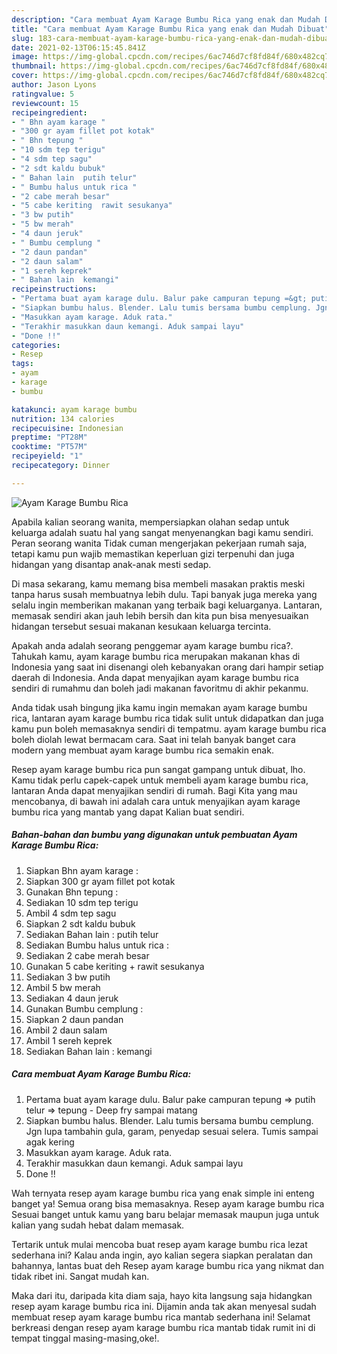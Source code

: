```yaml
---
description: "Cara membuat Ayam Karage Bumbu Rica yang enak dan Mudah Dibuat"
title: "Cara membuat Ayam Karage Bumbu Rica yang enak dan Mudah Dibuat"
slug: 183-cara-membuat-ayam-karage-bumbu-rica-yang-enak-dan-mudah-dibuat
date: 2021-02-13T06:15:45.841Z
image: https://img-global.cpcdn.com/recipes/6ac746d7cf8fd84f/680x482cq70/ayam-karage-bumbu-rica-foto-resep-utama.jpg
thumbnail: https://img-global.cpcdn.com/recipes/6ac746d7cf8fd84f/680x482cq70/ayam-karage-bumbu-rica-foto-resep-utama.jpg
cover: https://img-global.cpcdn.com/recipes/6ac746d7cf8fd84f/680x482cq70/ayam-karage-bumbu-rica-foto-resep-utama.jpg
author: Jason Lyons
ratingvalue: 5
reviewcount: 15
recipeingredient:
- " Bhn ayam karage "
- "300 gr ayam fillet pot kotak"
- " Bhn tepung "
- "10 sdm tep terigu"
- "4 sdm tep sagu"
- "2 sdt kaldu bubuk"
- " Bahan lain  putih telur"
- " Bumbu halus untuk rica "
- "2 cabe merah besar"
- "5 cabe keriting  rawit sesukanya"
- "3 bw putih"
- "5 bw merah"
- "4 daun jeruk"
- " Bumbu cemplung "
- "2 daun pandan"
- "2 daun salam"
- "1 sereh keprek"
- " Bahan lain  kemangi"
recipeinstructions:
- "Pertama buat ayam karage dulu. Balur pake campuran tepung =&gt; putih telur =&gt; tepung Deep fry sampai matang"
- "Siapkan bumbu halus. Blender. Lalu tumis bersama bumbu cemplung. Jgn lupa tambahin gula, garam, penyedap sesuai selera. Tumis sampai agak kering"
- "Masukkan ayam karage. Aduk rata."
- "Terakhir masukkan daun kemangi. Aduk sampai layu"
- "Done !!"
categories:
- Resep
tags:
- ayam
- karage
- bumbu

katakunci: ayam karage bumbu 
nutrition: 134 calories
recipecuisine: Indonesian
preptime: "PT28M"
cooktime: "PT57M"
recipeyield: "1"
recipecategory: Dinner

---
```



![Ayam Karage Bumbu Rica](https://img-global.cpcdn.com/recipes/6ac746d7cf8fd84f/680x482cq70/ayam-karage-bumbu-rica-foto-resep-utama.jpg)

Apabila kalian seorang wanita, mempersiapkan olahan sedap untuk keluarga adalah suatu hal yang sangat menyenangkan bagi kamu sendiri. Peran seorang  wanita Tidak cuman mengerjakan pekerjaan rumah saja, tetapi kamu pun wajib memastikan keperluan gizi terpenuhi dan juga hidangan yang disantap anak-anak mesti sedap.

Di masa  sekarang, kamu memang bisa membeli masakan praktis meski tanpa harus susah membuatnya lebih dulu. Tapi banyak juga mereka yang selalu ingin memberikan makanan yang terbaik bagi keluarganya. Lantaran, memasak sendiri akan jauh lebih bersih dan kita pun bisa menyesuaikan hidangan tersebut sesuai makanan kesukaan keluarga tercinta. 



Apakah anda adalah seorang penggemar ayam karage bumbu rica?. Tahukah kamu, ayam karage bumbu rica merupakan makanan khas di Indonesia yang saat ini disenangi oleh kebanyakan orang dari hampir setiap daerah di Indonesia. Anda dapat menyajikan ayam karage bumbu rica sendiri di rumahmu dan boleh jadi makanan favoritmu di akhir pekanmu.

Anda tidak usah bingung jika kamu ingin memakan ayam karage bumbu rica, lantaran ayam karage bumbu rica tidak sulit untuk didapatkan dan juga kamu pun boleh memasaknya sendiri di tempatmu. ayam karage bumbu rica boleh diolah lewat bermacam cara. Saat ini telah banyak banget cara modern yang membuat ayam karage bumbu rica semakin enak.

Resep ayam karage bumbu rica pun sangat gampang untuk dibuat, lho. Kamu tidak perlu capek-capek untuk membeli ayam karage bumbu rica, lantaran Anda dapat menyajikan sendiri di rumah. Bagi Kita yang mau mencobanya, di bawah ini adalah cara untuk menyajikan ayam karage bumbu rica yang mantab yang dapat Kalian buat sendiri.

<!--inarticleads1-->

##### Bahan-bahan dan bumbu yang digunakan untuk pembuatan Ayam Karage Bumbu Rica:

1. Siapkan  Bhn ayam karage :
1. Siapkan 300 gr ayam fillet pot kotak
1. Gunakan  Bhn tepung :
1. Sediakan 10 sdm tep terigu
1. Ambil 4 sdm tep sagu
1. Siapkan 2 sdt kaldu bubuk
1. Sediakan  Bahan lain : putih telur
1. Sediakan  Bumbu halus untuk rica :
1. Sediakan 2 cabe merah besar
1. Gunakan 5 cabe keriting + rawit sesukanya
1. Sediakan 3 bw putih
1. Ambil 5 bw merah
1. Sediakan 4 daun jeruk
1. Gunakan  Bumbu cemplung :
1. Siapkan 2 daun pandan
1. Ambil 2 daun salam
1. Ambil 1 sereh keprek
1. Sediakan  Bahan lain : kemangi




<!--inarticleads2-->

##### Cara membuat Ayam Karage Bumbu Rica:

1. Pertama buat ayam karage dulu. Balur pake campuran tepung =&gt; putih telur =&gt; tepung - Deep fry sampai matang
1. Siapkan bumbu halus. Blender. Lalu tumis bersama bumbu cemplung. Jgn lupa tambahin gula, garam, penyedap sesuai selera. Tumis sampai agak kering
1. Masukkan ayam karage. Aduk rata.
1. Terakhir masukkan daun kemangi. Aduk sampai layu
1. Done !!




Wah ternyata resep ayam karage bumbu rica yang enak simple ini enteng banget ya! Semua orang bisa memasaknya. Resep ayam karage bumbu rica Sesuai banget untuk kamu yang baru belajar memasak maupun juga untuk kalian yang sudah hebat dalam memasak.

Tertarik untuk mulai mencoba buat resep ayam karage bumbu rica lezat sederhana ini? Kalau anda ingin, ayo kalian segera siapkan peralatan dan bahannya, lantas buat deh Resep ayam karage bumbu rica yang nikmat dan tidak ribet ini. Sangat mudah kan. 

Maka dari itu, daripada kita diam saja, hayo kita langsung saja hidangkan resep ayam karage bumbu rica ini. Dijamin anda tak akan menyesal sudah membuat resep ayam karage bumbu rica mantab sederhana ini! Selamat berkreasi dengan resep ayam karage bumbu rica mantab tidak rumit ini di tempat tinggal masing-masing,oke!.

